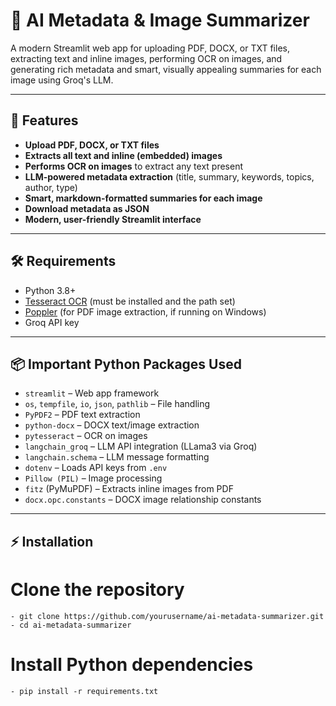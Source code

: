 # 📄 AI Metadata & Image Summarizer

A modern Streamlit web app for uploading PDF, DOCX, or TXT files, extracting text and inline images, performing OCR on images, and generating rich metadata and smart, visually appealing summaries for each image using Groq's LLM.

---

## 🚀 Features

- **Upload PDF, DOCX, or TXT files**
- **Extracts all text and inline (embedded) images**
- **Performs OCR on images** to extract any text present
- **LLM-powered metadata extraction** (title, summary, keywords, topics, author, type)
- **Smart, markdown-formatted summaries for each image**
- **Download metadata as JSON**
- **Modern, user-friendly Streamlit interface**

---

## 🛠️ Requirements

- Python 3.8+
- [Tesseract OCR](https://github.com/tesseract-ocr/tesseract) (must be installed and the path set)
- [Poppler](http://blog.alivate.com.au/poppler-windows/) (for PDF image extraction, if running on Windows)
- Groq API key

---

## 📦 Important Python Packages Used

- `streamlit` – Web app framework
- `os`, `tempfile`, `io`, `json`, `pathlib` – File handling
- `PyPDF2` – PDF text extraction
- `python-docx` – DOCX text/image extraction
- `pytesseract` – OCR on images
- `langchain_groq` – LLM API integration (LLama3 via Groq)
- `langchain.schema` – LLM message formatting
- `dotenv` – Loads API keys from `.env`
- `Pillow (PIL)` – Image processing
- `fitz` (PyMuPDF) – Extracts inline images from PDF
- `docx.opc.constants` – DOCX image relationship constants

---

## ⚡ Installation

# Clone the repository
    - git clone https://github.com/yourusername/ai-metadata-summarizer.git
    - cd ai-metadata-summarizer

# Install Python dependencies
    - pip install -r requirements.txt
